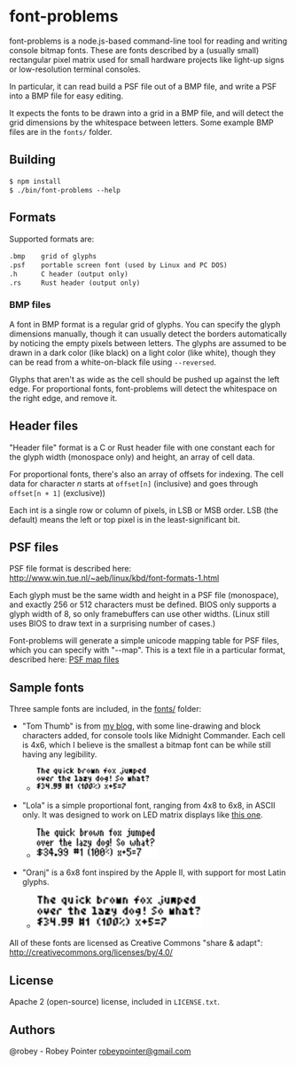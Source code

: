 font-problems
=============

font-problems is a node.js-based command-line tool for reading and writing console bitmap fonts. These are fonts described by a (usually small) rectangular pixel matrix used for small hardware projects like light-up signs or low-resolution terminal consoles.

In particular, it can read build a PSF file out of a BMP file, and write a PSF into a BMP file for easy editing.

 It expects the fonts to be drawn into a grid in a BMP file, and will detect the grid dimensions by the whitespace between letters. Some example BMP files are in the `fonts/` folder.

## Building

    $ npm install
    $ ./bin/font-problems --help

## Formats

Supported formats are:

    .bmp    grid of glyphs
    .psf    portable screen font (used by Linux and PC DOS)
    .h      C header (output only)
    .rs     Rust header (output only)

### BMP files

A font in BMP format is a regular grid of glyphs. You can specify the glyph dimensions manually, though it can usually detect the borders automatically by noticing the empty pixels between letters. The glyphs are assumed to be drawn in a dark color (like black) on a light color (like white), though they can be read from a white-on-black file using `--reversed`.

Glyphs that aren't as wide as the cell should be pushed up against the left edge. For proportional fonts, font-problems will detect the whitespace on the right edge, and remove it.

## Header files

"Header file" format is a C or Rust header file with one constant each for the glyph width (monospace only) and height, an array of cell data.

For proportional fonts, there's also an array of offsets for indexing. The cell data for character _n_ starts at `offset[n]` (inclusive) and goes through `offset[n + 1]` (exclusive))

Each int is a single row or column of pixels, in LSB or MSB order. LSB (the default) means the left or top pixel is in the least-significant bit.

## PSF files

PSF file format is described here: http://www.win.tue.nl/~aeb/linux/kbd/font-formats-1.html

Each glyph must be the same width and height in a PSF file (monospace), and exactly 256 or 512 characters must be defined. BIOS only supports a glyph width of 8, so only framebuffers can use other widths. (Linux still uses BIOS to draw text in a surprising number of cases.)

Font-problems will generate a simple unicode mapping table for PSF files, which you can specify with "--map". This is a text file in a particular format, described here: [PSF map files](docs/psfmap.md)

## Sample fonts

Three sample fonts are included, in the [fonts/](./fonts/) folder:

- "Tom Thumb" is from [my blog](http://robey.lag.net/2010/01/23/tiny-monospace-font.html), with some line-drawing and block characters added, for console tools like Midnight Commander. Each cell is 4x6, which I believe is the smallest a bitmap font can be while still having any legibility.
    - <img src="./fonts/tom-thumb-256-sample.bmp" width="208" height="44">

- "Lola" is a simple proportional font, ranging from 4x8 to 6x8, in ASCII only. It was designed to work on LED matrix displays like [this one](https://learn.adafruit.com/32x16-32x32-rgb-led-matrix).
    - <img src="./fonts/lola-sample.bmp" width="218" height="56">

- "Oranj" is a 6x8 font inspired by the Apple II, with support for most Latin glyphs.
    - <img src="./fonts/tom-thumb-256-sample.bmp" width="302" height="62">

All of these fonts are licensed as Creative Commons "share & adapt": http://creativecommons.org/licenses/by/4.0/

## License

Apache 2 (open-source) license, included in `LICENSE.txt`.

## Authors

@robey - Robey Pointer <robeypointer@gmail.com>
